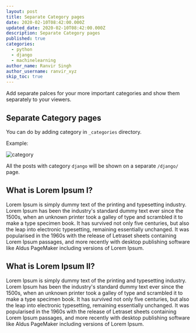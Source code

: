 ```yaml
---
layout: post
title: Separate Category pages
date: 2020-02-10T08:42:00.000Z
updated_date: 2020-02-10T08:42:00.000Z
description: Separate Category pages
published: true
categories:
  - python
  - django
  - machinelearning
author_name: Ranvir Singh
author_username: ranvir_xyz
skip_toc: true
---
```


Add separate palces for your more important categories and show them separately to your viewers.

## Separate Category pages

You can do by adding category in `_categories` directory.

Example:


![category]({{site.baseurl}}/images/category.png "category")

All the posts with category `django` will be shown on a separate `/django/` page.

## What is Lorem Ipsum I?

Lorem Ipsum is simply dummy text of the printing and typesetting industry. Lorem Ipsum has been the industry's standard dummy text ever since the 1500s, when an unknown printer took a galley of type and scrambled it to make a type specimen book. It has survived not only five centuries, but also the leap into electronic typesetting, remaining essentially unchanged. It was popularised in the 1960s with the release of Letraset sheets containing Lorem Ipsum passages, and more recently with desktop publishing software like Aldus PageMaker including versions of Lorem Ipsum.

## What is Lorem Ipsum II?

Lorem Ipsum is simply dummy text of the printing and typesetting industry. Lorem Ipsum has been the industry's standard dummy text ever since the 1500s, when an unknown printer took a galley of type and scrambled it to make a type specimen book. It has survived not only five centuries, but also the leap into electronic typesetting, remaining essentially unchanged. It was popularised in the 1960s with the release of Letraset sheets containing Lorem Ipsum passages, and more recently with desktop publishing software like Aldus PageMaker including versions of Lorem Ipsum.
